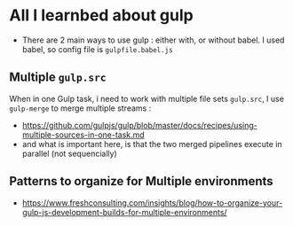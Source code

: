 # All I learnbed about gulp

* There are 2 main ways to use gulp : either with, or without babel. I used babel, so config file is `gulpfile.babel.js`

## Multiple `gulp.src`

When in one Gulp task, i need to work with multiple file sets `gulp.src`, I use `gulp-merge` to merge multiple streams :

  * https://github.com/gulpjs/gulp/blob/master/docs/recipes/using-multiple-sources-in-one-task.md
  * and what is important here, is that the two merged pipelines execute in parallel (not sequencially)



## Patterns to organize for Multiple environments

* https://www.freshconsulting.com/insights/blog/how-to-organize-your-gulp-js-development-builds-for-multiple-environments/
